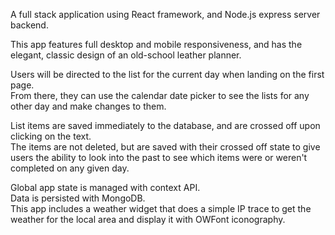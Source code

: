 A full stack application using React framework, and Node.js express server backend.

This app features full desktop and mobile responsiveness,
and has the elegant, classic design of an old-school leather planner.

Users will be directed to the list for the current day when landing on the first page.  
From there, they can use the calendar date picker to see the lists for any other
day and make changes to them.

List items are saved immediately to the database,
and are crossed off upon clicking on the text.  
The items are not deleted, but are saved with their crossed off state to give users
the ability to look into the past to see which items were or weren't completed on
any given day.

Global app state is managed with context API.  
Data is persisted with MongoDB.  
This app includes a weather widget that does a simple IP trace to get the weather
for the local area and display it with OWFont iconography.
